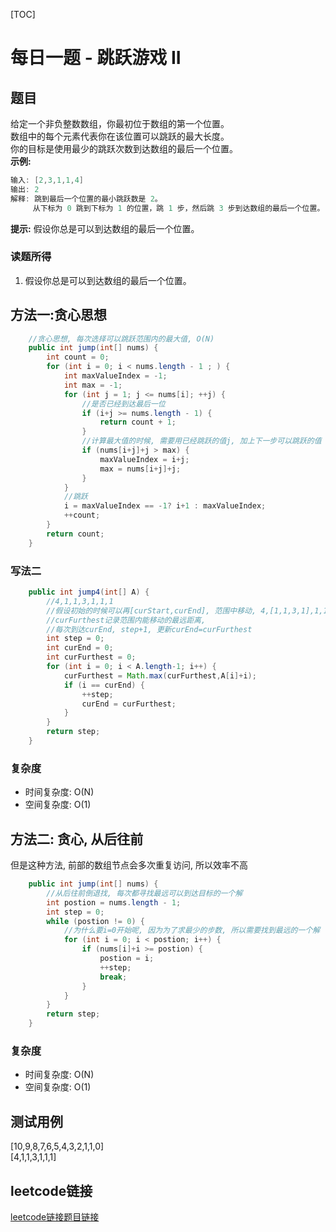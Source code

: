 [TOC]

# 每日一题 - 跳跃游戏 II

## 题目
给定一个非负整数数组，你最初位于数组的第一个位置。  
数组中的每个元素代表你在该位置可以跳跃的最大长度。  
你的目标是使用最少的跳跃次数到达数组的最后一个位置。  
**示例:**  
```java
输入: [2,3,1,1,4]
输出: 2
解释: 跳到最后一个位置的最小跳跃数是 2。
     从下标为 0 跳到下标为 1 的位置，跳 1 步，然后跳 3 步到达数组的最后一个位置。
```

**提示:**
假设你总是可以到达数组的最后一个位置。

### 读题所得
1. 假设你总是可以到达数组的最后一个位置。

## 方法一:贪心思想
```java
    //贪心思想, 每次选择可以跳跃范围内的最大值, O(N)
    public int jump(int[] nums) {
        int count = 0;
        for (int i = 0; i < nums.length - 1 ; ) {
            int maxValueIndex = -1;
            int max = -1;
            for (int j = 1; j <= nums[i]; ++j) {
                //是否已经到达最后一位
                if (i+j >= nums.length - 1) {
                    return count + 1;
                }
                //计算最大值的时候, 需要用已经跳跃的值j, 加上下一步可以跳跃的值
                if (nums[i+j]+j > max) {
                    maxValueIndex = i+j;
                    max = nums[i+j]+j;
                } 
            }
            //跳跃
            i = maxValueIndex == -1? i+1 : maxValueIndex;
            ++count;
        }
        return count;
    }
```
### 写法二

```java
    public int jump4(int[] A) {
        //4,1,1,3,1,1,1
        //假设初始的时候可以再[curStart,curEnd], 范围中移动, 4,[1,1,3,1],1,1
        //curFurthest记录范围内能移动的最远距离,
        //每次到达curEnd, step+1, 更新curEnd=curFurthest
        int step = 0;
        int curEnd = 0;
        int curFurthest = 0;
        for (int i = 0; i < A.length-1; i++) {
            curFurthest = Math.max(curFurthest,A[i]+i);
            if (i == curEnd) {
                ++step;
                curEnd = curFurthest;
            }
        }
        return step;
    }
```

### 复杂度

* 时间复杂度: O(N)
* 空间复杂度: O(1)

## 方法二: 贪心, 从后往前

但是这种方法, 前部的数组节点会多次重复访问, 所以效率不高

```java
    public int jump(int[] nums) {
        //从后往前倒退找, 每次都寻找最远可以到达目标的一个解 
        int postion = nums.length - 1;
        int step = 0;
        while (postion != 0) {
            //为什么要i=0开始呢, 因为为了求最少的步数, 所以需要找到最远的一个解
            for (int i = 0; i < postion; i++) {
                if (nums[i]+i >= postion) {
                    postion = i;
                    ++step;
                    break;
                }
            }
        }
        return step;
    }
```
### 复杂度
* 时间复杂度: O(N)
* 空间复杂度: O(1)

## 测试用例
[10,9,8,7,6,5,4,3,2,1,1,0]  
[4,1,1,3,1,1,1]  
## leetcode链接
[leetcode链接题目链接](https://leetcode-cn.com/problems//)  